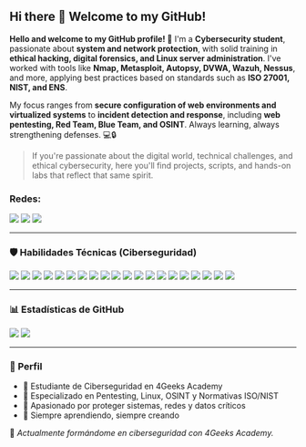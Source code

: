 ## Hi there 👋 Welcome to my GitHub!


**Hello and welcome to my GitHub profile! 🚀**
I'm a **Cybersecurity student**, passionate about **system and network protection**, with solid training in **ethical hacking, digital forensics, and Linux server administration**. I've worked with tools like **Nmap, Metasploit, Autopsy, DVWA, Wazuh, Nessus**, and more, applying best practices based on standards such as **ISO 27001, NIST, and ENS**.

My focus ranges from **secure configuration of web environments and virtualized systems** to **incident detection and response**, including **web pentesting, Red Team, Blue Team, and OSINT**. Always learning, always strengthening defenses. 💻🔒

> If you're passionate about the digital world, technical challenges, and ethical cybersecurity, here you'll find projects, scripts, and hands-on labs that reflect that same spirit.

<h3 align="left">Redes:</h3>
<p align="left">
  <a href="https://discord.com/Franelo32" target="_blank"><img src="https://img.shields.io/badge/Discord-5865F2?style=for-the-badge&logo=discord&logoColor=white"/></a>
  <a href="https://www.linkedin.com/in/tu-usuario" target="_blank"><img src="https://img.shields.io/badge/LinkedIn-0A66C2?style=for-the-badge&logo=linkedin&logoColor=white"/></a>
  <a href="franrorrito@gmail.com"><img src="https://img.shields.io/badge/Email-D14836?style=for-the-badge&logo=gmail&logoColor=white"/></a>
</p>

---

### 🛡️ Habilidades Técnicas (Ciberseguridad)

<p align="left">
  <img src="https://img.shields.io/badge/Kali Linux-557C94?style=for-the-badge&logo=kalilinux&logoColor=white"/>
  <img src="https://img.shields.io/badge/Debian-AB1C1C?style=for-the-badge&logo=debian&logoColor=white"/>
  <img src="https://img.shields.io/badge/Bash Scripting-4EAA25?style=for-the-badge&logo=gnu-bash&logoColor=white"/>
  <img src="https://img.shields.io/badge/Nmap-0055A4?style=for-the-badge&logo=nmap&logoColor=white"/>
  <img src="https://img.shields.io/badge/Metasploit-000000?style=for-the-badge"/>
  <img src="https://img.shields.io/badge/Nessus-0095D5?style=for-the-badge"/>
  <img src="https://img.shields.io/badge/DVWA-333333?style=for-the-badge"/>
  <img src="https://img.shields.io/badge/SQL Injection-800000?style=for-the-badge&logoColor=white"/>
  <img src="https://img.shields.io/badge/Red Team-EF4444?style=for-the-badge"/>
  <img src="https://img.shields.io/badge/Blue Team-0EA5E9?style=for-the-badge"/>
  <img src="https://img.shields.io/badge/Autopsy-1D3557?style=for-the-badge"/>
  <img src="https://img.shields.io/badge/FTK Imager-334155?style=for-the-badge"/>
  <img src="https://img.shields.io/badge/OSINT-003366?style=for-the-badge"/>
  <img src="https://img.shields.io/badge/Wazuh-0277BD?style=for-the-badge"/>
  <img src="https://img.shields.io/badge/iptables-E34F26?style=for-the-badge"/>
  <img src="https://img.shields.io/badge/VirtualBox-183A61?style=for-the-badge&logo=virtualbox&logoColor=white"/>
  <img src="https://img.shields.io/badge/WordPress Security-21759B?style=for-the-badge&logo=wordpress&logoColor=white"/>
  <img src="https://img.shields.io/badge/ISO 27001-006699?style=for-the-badge"/>
  <img src="https://img.shields.io/badge/NIST CSF-00B8A9?style=for-the-badge"/>
  <img src="https://img.shields.io/badge/ENS España-6666FF?style=for-the-badge"/>
</p>

---

### 📊 Estadísticas de GitHub

<p align="left">
  <img src="https://github-readme-stats.vercel.app/api?username=Franelo32&show_icons=true&theme=tokyonight&hide=stars"/>
  <img src="https://github-readme-stats.vercel.app/api/top-langs/?username=Franelo32&layout=compact&theme=tokyonight"/>
</p>

---

### 🧠 Perfil

- 🔐 Estudiante de Ciberseguridad en 4Geeks Academy  
- 🧪 Especializado en Pentesting, Linux, OSINT y Normativas ISO/NIST  
- 📡 Apasionado por proteger sistemas, redes y datos críticos  
- 🎯 Siempre aprendiendo, siempre creando

🎯 *Actualmente formándome en ciberseguridad con 4Geeks Academy.*






